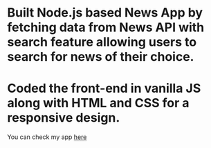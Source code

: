# Built Node.js based News App by fetching data from News API with search feature allowing users to search for news of their choice.
# Coded the front-end in vanilla JS along with HTML and CSS for a responsive design.

You can check my app [here](https://dailynewsapp.herokuapp.com/)
